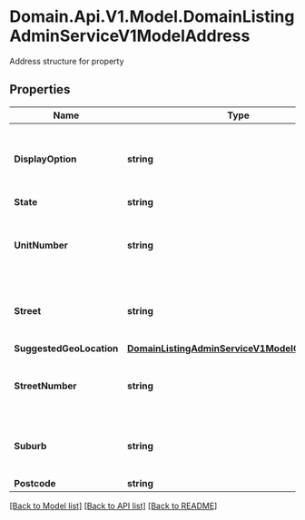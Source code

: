 # Domain.Api.V1.Model.DomainListingAdminServiceV1ModelAddress
Address structure for property
## Properties

Name | Type | Description | Notes
------------ | ------------- | ------------- | -------------
**DisplayOption** | **string** | What granularity to display the properties location at | [optional] 
**State** | **string** | State | [optional] 
**UnitNumber** | **string** | Unit number for apartments, maximum 30 characters | [optional] 
**Street** | **string** | Street name, maximum 100 characters | [optional] 
**SuggestedGeoLocation** | [**DomainListingAdminServiceV1ModelGeoLocation**](DomainListingAdminServiceV1ModelGeoLocation.md) |  | [optional] 
**StreetNumber** | **string** | Street number, maximum 20 characters | [optional] 
**Suburb** | **string** | Suburb name , maximum 50 characters | [optional] 
**Postcode** | **string** | Postcode | [optional] 

[[Back to Model list]](../README.md#documentation-for-models) [[Back to API list]](../README.md#documentation-for-api-endpoints) [[Back to README]](../README.md)

